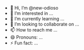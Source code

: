 - 👋 Hi, I’m @new-odioso
- 👀 I’m interested in ...
- 🌱 I’m currently learning ...
- 💞️ I’m looking to collaborate on ...
- 📫 How to reach me ...
- 😄 Pronouns: ...
- ⚡ Fun fact: ...

<!---
new-odioso/new-odioso is a ✨ special ✨ repository because its `README.md` (this file) appears on your GitHub profile.
You can click the Preview link to take a look at your changes.
--->
